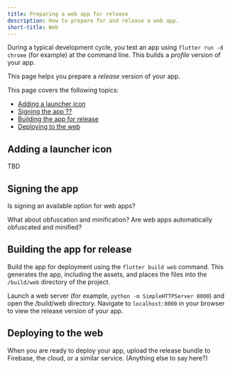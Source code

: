 ```yaml
---
title: Preparing a web app for release
description: How to prepare for and release a web app.
short-title: Web
---
```


During a typical development cycle,
you test an app using `flutter run -d chrome`
(for example) at the command line.
This builds a _profile_ version of your app.

This page helps you prepare a _release_ version
of your app.

This page covers the following topics:

* [Adding a launcher icon](#adding-a-launcher-icon)
* [Signing the app ??](#signing-the-app)
* [Building the app for release](#building-the-app-for-release)
* [Deploying to the web](#deploying-to-the-web)

## Adding a launcher icon

TBD

## Signing the app

Is signing an available option for web apps?

What about obfuscation and minification?
Are web apps automatically obfuscated and minified?

## Building the app for release

Build the app for deployment using the
`flutter build web` command.
This generates the app, including the assets,
and places the files into the `/build/web`
directory of the project.

Launch a web server (for example,
`python -m SimpleHTTPServer 8000`)
and open the /build/web directory. Navigate to
`localhost:8000` in your browser to view the release
version of your app.

## Deploying to the web

When you are ready to deploy your app,
upload the release bundle
to Firebase, the cloud, or a similar service.
(Anything else to say here?)

